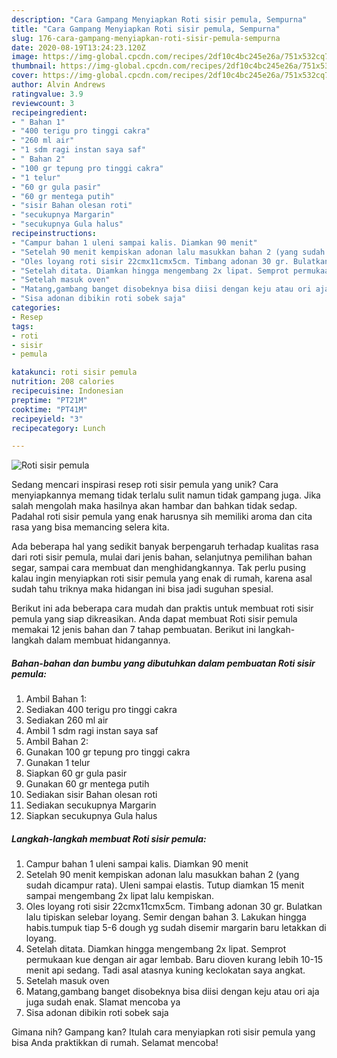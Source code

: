 ```yaml
---
description: "Cara Gampang Menyiapkan Roti sisir pemula, Sempurna"
title: "Cara Gampang Menyiapkan Roti sisir pemula, Sempurna"
slug: 176-cara-gampang-menyiapkan-roti-sisir-pemula-sempurna
date: 2020-08-19T13:24:23.120Z
image: https://img-global.cpcdn.com/recipes/2df10c4bc245e26a/751x532cq70/roti-sisir-pemula-foto-resep-utama.jpg
thumbnail: https://img-global.cpcdn.com/recipes/2df10c4bc245e26a/751x532cq70/roti-sisir-pemula-foto-resep-utama.jpg
cover: https://img-global.cpcdn.com/recipes/2df10c4bc245e26a/751x532cq70/roti-sisir-pemula-foto-resep-utama.jpg
author: Alvin Andrews
ratingvalue: 3.9
reviewcount: 3
recipeingredient:
- " Bahan 1"
- "400 terigu pro tinggi cakra"
- "260 ml air"
- "1 sdm ragi instan saya saf"
- " Bahan 2"
- "100 gr tepung pro tinggi cakra"
- "1 telur"
- "60 gr gula pasir"
- "60 gr mentega putih"
- "sisir Bahan olesan roti"
- "secukupnya Margarin"
- "secukupnya Gula halus"
recipeinstructions:
- "Campur bahan 1 uleni sampai kalis. Diamkan 90 menit"
- "Setelah 90 menit kempiskan adonan lalu masukkan bahan 2 (yang sudah dicampur rata). Uleni sampai elastis. Tutup diamkan 15 menit sampai mengembang 2x lipat lalu kempiskan."
- "Oles loyang roti sisir 22cmx11cmx5cm. Timbang adonan 30 gr. Bulatkan lalu tipiskan selebar loyang. Semir dengan bahan 3. Lakukan hingga habis.tumpuk tiap 5-6 dough yg sudah disemir margarin baru letakkan di loyang."
- "Setelah ditata. Diamkan hingga mengembang 2x lipat. Semprot permukaan kue dengan air agar lembab. Baru dioven kurang lebih 10-15 menit api sedang. Tadi asal atasnya kuning keclokatan saya angkat."
- "Setelah masuk oven"
- "Matang,gambang banget disobeknya bisa diisi dengan keju atau ori aja juga sudah enak. Slamat mencoba ya"
- "Sisa adonan dibikin roti sobek saja"
categories:
- Resep
tags:
- roti
- sisir
- pemula

katakunci: roti sisir pemula 
nutrition: 208 calories
recipecuisine: Indonesian
preptime: "PT21M"
cooktime: "PT41M"
recipeyield: "3"
recipecategory: Lunch

---
```



![Roti sisir pemula](https://img-global.cpcdn.com/recipes/2df10c4bc245e26a/751x532cq70/roti-sisir-pemula-foto-resep-utama.jpg)

Sedang mencari inspirasi resep roti sisir pemula yang unik? Cara menyiapkannya memang tidak terlalu sulit namun tidak gampang juga. Jika salah mengolah maka hasilnya akan hambar dan bahkan tidak sedap. Padahal roti sisir pemula yang enak harusnya sih memiliki aroma dan cita rasa yang bisa memancing selera kita.

Ada beberapa hal yang sedikit banyak berpengaruh terhadap kualitas rasa dari roti sisir pemula, mulai dari jenis bahan, selanjutnya pemilihan bahan segar, sampai cara membuat dan menghidangkannya. Tak perlu pusing kalau ingin menyiapkan roti sisir pemula yang enak di rumah, karena asal sudah tahu triknya maka hidangan ini bisa jadi suguhan spesial.




Berikut ini ada beberapa cara mudah dan praktis untuk membuat roti sisir pemula yang siap dikreasikan. Anda dapat membuat Roti sisir pemula memakai 12 jenis bahan dan 7 tahap pembuatan. Berikut ini langkah-langkah dalam membuat hidangannya.

<!--inarticleads1-->

##### Bahan-bahan dan bumbu yang dibutuhkan dalam pembuatan Roti sisir pemula:

1. Ambil  Bahan 1:
1. Sediakan 400 terigu pro tinggi cakra
1. Sediakan 260 ml air
1. Ambil 1 sdm ragi instan saya saf
1. Ambil  Bahan 2:
1. Gunakan 100 gr tepung pro tinggi cakra
1. Gunakan 1 telur
1. Siapkan 60 gr gula pasir
1. Gunakan 60 gr mentega putih
1. Sediakan sisir Bahan olesan roti
1. Sediakan secukupnya Margarin
1. Siapkan secukupnya Gula halus




<!--inarticleads2-->

##### Langkah-langkah membuat Roti sisir pemula:

1. Campur bahan 1 uleni sampai kalis. Diamkan 90 menit
1. Setelah 90 menit kempiskan adonan lalu masukkan bahan 2 (yang sudah dicampur rata). Uleni sampai elastis. Tutup diamkan 15 menit sampai mengembang 2x lipat lalu kempiskan.
1. Oles loyang roti sisir 22cmx11cmx5cm. Timbang adonan 30 gr. Bulatkan lalu tipiskan selebar loyang. Semir dengan bahan 3. Lakukan hingga habis.tumpuk tiap 5-6 dough yg sudah disemir margarin baru letakkan di loyang.
1. Setelah ditata. Diamkan hingga mengembang 2x lipat. Semprot permukaan kue dengan air agar lembab. Baru dioven kurang lebih 10-15 menit api sedang. Tadi asal atasnya kuning keclokatan saya angkat.
1. Setelah masuk oven
1. Matang,gambang banget disobeknya bisa diisi dengan keju atau ori aja juga sudah enak. Slamat mencoba ya
1. Sisa adonan dibikin roti sobek saja




Gimana nih? Gampang kan? Itulah cara menyiapkan roti sisir pemula yang bisa Anda praktikkan di rumah. Selamat mencoba!
